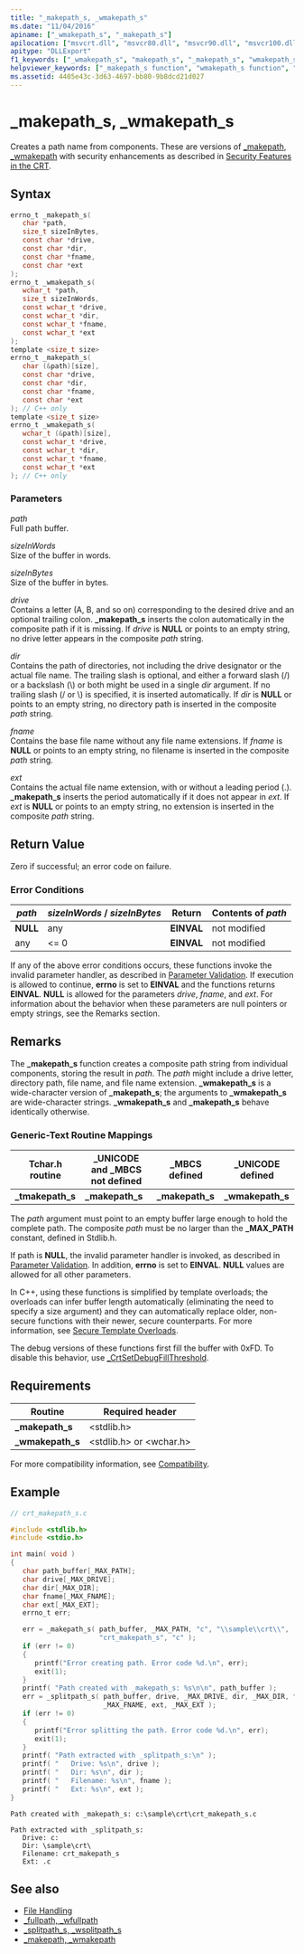 ```yaml
---
title: "_makepath_s, _wmakepath_s"
ms.date: "11/04/2016"
apiname: ["_wmakepath_s", "_makepath_s"]
apilocation: ["msvcrt.dll", "msvcr80.dll", "msvcr90.dll", "msvcr100.dll", "msvcr100_clr0400.dll", "msvcr110.dll", "msvcr110_clr0400.dll", "msvcr120.dll", "msvcr120_clr0400.dll", "ucrtbase.dll", "api-ms-win-crt-filesystem-l1-1-0.dll"]
apitype: "DLLExport"
f1_keywords: ["_wmakepath_s", "makepath_s", "_makepath_s", "wmakepath_s"]
helpviewer_keywords: ["_makepath_s function", "wmakepath_s function", "paths", "_wmakepath_s function", "makepath_s function"]
ms.assetid: 4405e43c-3d63-4697-bb80-9b8dcd21d027
---
```

# _makepath_s, _wmakepath_s

Creates a path name from components. These are versions of [_makepath, _wmakepath](makepath-wmakepath.md) with security enhancements as described in [Security Features in the CRT](../../c-runtime-library/security-features-in-the-crt.md).

## Syntax

```C
errno_t _makepath_s(
   char *path,
   size_t sizeInBytes,
   const char *drive,
   const char *dir,
   const char *fname,
   const char *ext
);
errno_t _wmakepath_s(
   wchar_t *path,
   size_t sizeInWords,
   const wchar_t *drive,
   const wchar_t *dir,
   const wchar_t *fname,
   const wchar_t *ext
);
template <size_t size>
errno_t _makepath_s(
   char (&path)[size],
   const char *drive,
   const char *dir,
   const char *fname,
   const char *ext
); // C++ only
template <size_t size>
errno_t _wmakepath_s(
   wchar_t (&path)[size],
   const wchar_t *drive,
   const wchar_t *dir,
   const wchar_t *fname,
   const wchar_t *ext
); // C++ only
```

### Parameters

*path*<br/>
Full path buffer.

*sizeInWords*<br/>
Size of the buffer in words.

*sizeInBytes*<br/>
Size of the buffer in bytes.

*drive*<br/>
Contains a letter (A, B, and so on) corresponding to the desired drive and an optional trailing colon. **_makepath_s** inserts the colon automatically in the composite path if it is missing. If *drive* is **NULL** or points to an empty string, no drive letter appears in the composite *path* string.

*dir*<br/>
Contains the path of directories, not including the drive designator or the actual file name. The trailing slash is optional, and either a forward slash (/) or a backslash (\\) or both might be used in a single *dir* argument. If no trailing slash (/ or \\) is specified, it is inserted automatically. If *dir* is **NULL** or points to an empty string, no directory path is inserted in the composite *path* string.

*fname*<br/>
Contains the base file name without any file name extensions. If *fname* is **NULL** or points to an empty string, no filename is inserted in the composite *path* string.

*ext*<br/>
Contains the actual file name extension, with or without a leading period (.). **_makepath_s** inserts the period automatically if it does not appear in *ext*. If *ext* is **NULL** or points to an empty string, no extension is inserted in the composite *path* string.

## Return Value

Zero if successful; an error code on failure.

### Error Conditions

|*path*|*sizeInWords* / *sizeInBytes*|Return|Contents of *path*|
|------------|------------------------------------|------------|------------------------|
|**NULL**|any|**EINVAL**|not modified|
|any|<= 0|**EINVAL**|not modified|

If any of the above error conditions occurs, these functions invoke the invalid parameter handler, as described in [Parameter Validation](../../c-runtime-library/parameter-validation.md). If execution is allowed to continue, **errno** is set to **EINVAL** and the functions returns **EINVAL**. **NULL** is allowed for the parameters *drive*, *fname*, and *ext*. For information about the behavior when these parameters are null pointers or empty strings, see the Remarks section.

## Remarks

The **_makepath_s** function creates a composite path string from individual components, storing the result in *path*. The *path* might include a drive letter, directory path, file name, and file name extension. **_wmakepath_s** is a wide-character version of **_makepath_s**; the arguments to **_wmakepath_s** are wide-character strings. **_wmakepath_s** and **_makepath_s** behave identically otherwise.

### Generic-Text Routine Mappings

|Tchar.h routine|_UNICODE and _MBCS not defined|_MBCS defined|_UNICODE defined|
|---------------------|--------------------------------------|--------------------|-----------------------|
|**_tmakepath_s**|**_makepath_s**|**_makepath_s**|**_wmakepath_s**|

The *path* argument must point to an empty buffer large enough to hold the complete path. The composite *path* must be no larger than the **_MAX_PATH** constant, defined in Stdlib.h.

If path is **NULL**, the invalid parameter handler is invoked, as described in [Parameter Validation](../../c-runtime-library/parameter-validation.md). In addition, **errno** is set to **EINVAL**. **NULL** values are allowed for all other parameters.

In C++, using these functions is simplified by template overloads; the overloads can infer buffer length automatically (eliminating the need to specify a size argument) and they can automatically replace older, non-secure functions with their newer, secure counterparts. For more information, see [Secure Template Overloads](../../c-runtime-library/secure-template-overloads.md).

The debug versions of these functions first fill the buffer with 0xFD. To disable this behavior, use [_CrtSetDebugFillThreshold](crtsetdebugfillthreshold.md).

## Requirements

|Routine|Required header|
|-------------|---------------------|
|**_makepath_s**|\<stdlib.h>|
|**_wmakepath_s**|\<stdlib.h> or \<wchar.h>|

For more compatibility information, see [Compatibility](../../c-runtime-library/compatibility.md).

## Example

```C
// crt_makepath_s.c

#include <stdlib.h>
#include <stdio.h>

int main( void )
{
   char path_buffer[_MAX_PATH];
   char drive[_MAX_DRIVE];
   char dir[_MAX_DIR];
   char fname[_MAX_FNAME];
   char ext[_MAX_EXT];
   errno_t err;

   err = _makepath_s( path_buffer, _MAX_PATH, "c", "\\sample\\crt\\",
                      "crt_makepath_s", "c" );
   if (err != 0)
   {
      printf("Error creating path. Error code %d.\n", err);
      exit(1);
   }
   printf( "Path created with _makepath_s: %s\n\n", path_buffer );
   err = _splitpath_s( path_buffer, drive, _MAX_DRIVE, dir, _MAX_DIR, fname,
                       _MAX_FNAME, ext, _MAX_EXT );
   if (err != 0)
   {
      printf("Error splitting the path. Error code %d.\n", err);
      exit(1);
   }
   printf( "Path extracted with _splitpath_s:\n" );
   printf( "   Drive: %s\n", drive );
   printf( "   Dir: %s\n", dir );
   printf( "   Filename: %s\n", fname );
   printf( "   Ext: %s\n", ext );
}
```

```Output
Path created with _makepath_s: c:\sample\crt\crt_makepath_s.c

Path extracted with _splitpath_s:
   Drive: c:
   Dir: \sample\crt\
   Filename: crt_makepath_s
   Ext: .c
```

## See also

- [File Handling](../../c-runtime-library/file-handling.md)
- [_fullpath, _wfullpath](fullpath-wfullpath.md)
- [_splitpath_s, _wsplitpath_s](splitpath-s-wsplitpath-s.md)
- [_makepath, _wmakepath](makepath-wmakepath.md)
